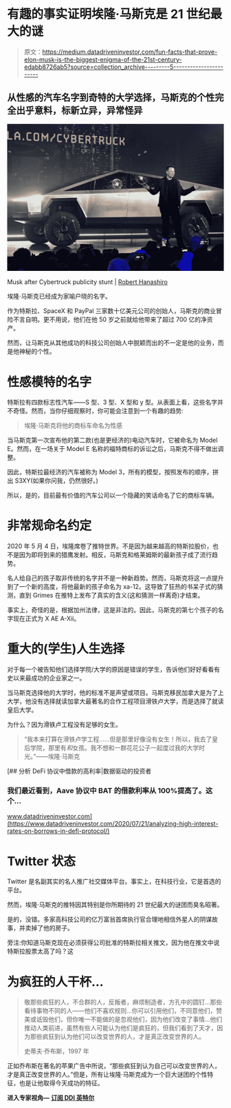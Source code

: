 # 有趣的事实证明埃隆·马斯克是 21 世纪最大的谜

> 原文：<https://medium.datadriveninvestor.com/fun-facts-that-prove-elon-musk-is-the-biggest-enigma-of-the-21st-century-edabb8726ab5?source=collection_archive---------5----------------------->

## 从性感的汽车名字到奇特的大学选择，马斯克的个性完全出乎意料，标新立异，异常怪异

![](img/d6177cd9a43b41a097aa370c5e224a2f.png)

Musk after Cybertruck publicity stunt | [Robert Hanashiro](https://www.cnbc.com/2019/11/22/james-bond-lotus-sports-car-elon-musk-bought-inspired-tesla-cybertruck.html)

埃隆·马斯克已经成为家喻户晓的名字。

作为特斯拉、SpaceX 和 PayPal 三家数十亿美元公司的创始人，马斯克的商业冒险不言自明。更不用说，他们在他 50 岁之前就给他带来了超过 700 亿的净资产。

然而，让马斯克从其他成功的科技公司创始人中脱颖而出的不一定是他的业务，而是他神秘的个性。

# 性感模特的名字

特斯拉有四款标志性汽车——S 型、3 型、X 型和 y 型。从表面上看，这些名字并不奇怪。然而，当你仔细观察时，你可能会注意到一个有趣的趋势:

> 埃隆·马斯克将他的商标车命名为性感

当马斯克第一次宣布他的第二款(也是更经济的)电动汽车时，它被命名为 Model E。然而，在一场关于 Model E 名称的福特商标的诉讼之后，马斯克不得不做出调整。

因此，特斯拉最经济的汽车被称为 Model 3，所有的模型，按照发布的顺序，拼出 S3XY(如果你问我，仍然很好。)

所以，是的，目前最有价值的汽车公司以一个隐藏的笑话命名了它的商标车辆。

# 非常规命名约定

2020 年 5 月 4 日，埃隆席卷了推特世界。不是因为越来越高的特斯拉股价，也不是因为即将到来的猎鹰发射。相反，马斯克和格莱姆斯的最新孩子成了流行趋势。

名人给自己的孩子取非传统的名字并不是一种新趋势。然而，马斯克将这一点提升到了一个新的高度，将他最新的孩子命名为 xa-12。这导致了狂热的书呆子式的猜测，直到 Grimes 在推特上发布了真实的含义(这和猜测一样离奇)才结束。

事实上，奇怪的是，根据加州法律，这是非法的。因此，马斯克的第七个孩子的名字现在正式为 X AE A-Xii。

# 重大的(学生)人生选择

对于每一个被告知他们选择学院/大学的原因是错误的学生，告诉他们好好看看有史以来最成功的企业家之一。

当马斯克选择他的大学时，他的标准不是声望或项目。马斯克移民加拿大是为了上大学，他没有选择就读加拿大最著名的合作工程项目滑铁卢大学，而是选择了就读皇后大学。

为什么？因为滑铁卢工程没有足够的女生。

> “我本来打算在滑铁卢学工程……但是那里好像没有女生！所以，我去了皇后学院，那里有*和*女孩。我不想和一群花花公子一起度过我的大学时光。”——埃隆·马斯克

[](https://www.datadriveninvestor.com/2020/07/21/analyzing-high-interest-rates-on-borrows-in-defi-protocol/) [## 分析 DeFi 协议中借款的高利率|数据驱动的投资者

### 我们最近看到，Aave 协议中 BAT 的借款利率从 100%提高了。这个…

www.datadriveninvestor.com](https://www.datadriveninvestor.com/2020/07/21/analyzing-high-interest-rates-on-borrows-in-defi-protocol/) 

# Twitter 状态

Twitter 是名副其实的名人推广社交媒体平台。事实上，在科技行业，它是首选的平台。

然而，埃隆·马斯克的推特因其特别是你所期待的 21 世纪最大的谜团而臭名昭著。

是的，没错。多家高科技公司的亿万富翁首席执行官合理地相信外星人的阴谋故事，并卖掉了他的房子。

旁注:你知道马斯克现在必须获得公司批准的特斯拉相关推文，因为他在推文中说特斯拉股票太高了吗？这

# 为疯狂的人干杯…

> 敬那些疯狂的人，不合群的人，反叛者，麻烦制造者，方孔中的圆钉…那些看待事物不同的人——他们不喜欢规则…你可以引用他们，不同意他们，赞美或诋毁他们，但你唯一不能做的是忽视他们，因为他们改变了事情…他们推动人类前进，虽然有些人可能认为他们是疯狂的，但我们看到了天才，因为那些疯狂到认为他们可以改变世界的人，才是真正改变世界的人。
> 
> 史蒂夫·乔布斯，1997 年

正如乔布斯在著名的苹果广告中所说，“那些疯狂到认为自己可以改变世界的人，才是真正改变世界的人。”但是，所有让埃隆·马斯克成为一个巨大谜团的个性特征，也是让他取得今天成功的特征。

**进入专家视角—** [**订阅 DDI 英特尔**](https://datadriveninvestor.com/ddi-intel)